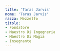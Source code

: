 ```yaml
---
title: 'Taras Jarvis'
nome: 'Taras Jarvis'
razza: Mezzelfo
titolo:
- Fondatore
- Maestro Di Ingegneria
- Maestro Di Magia
- Insegnante
---
```

